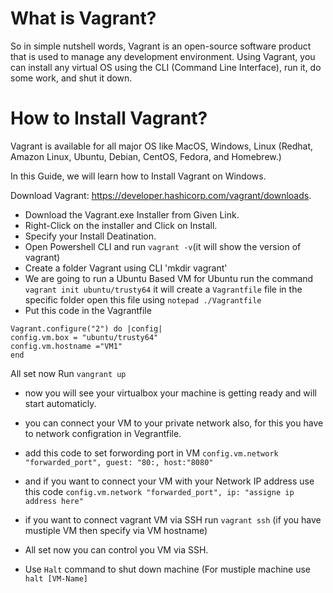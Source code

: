 # What is Vagrant?

So in simple nutshell words, Vagrant is an open-source software product that is used to manage any development environment. Using Vagrant, you can install any virtual OS using the CLI (Command Line Interface), run it, do some work, and shut it down. 

# How to Install Vagrant?
Vagrant is available for all major OS like MacOS, Windows, Linux (Redhat, Amazon Linux, Ubuntu, Debian, CentOS, Fedora, and Homebrew.)

In this Guide, we will learn how to Install Vagrant on Windows.

Download Vagrant: https://developer.hashicorp.com/vagrant/downloads.

- Download the Vagrant.exe Installer from Given Link.
- Right-Click on the installer and Click on Install.
- Specify your Install Deatination.
- Open Powershell CLI and run `vagrant -v`(it will show the version of vagrant)
- Create a folder Vagrant using CLI 'mkdir vagrant'
- We are going to run a Ubuntu Based VM for Ubuntu run the command 
```vagrant init ubuntu/trusty64```
it will create a `Vagrantfile` file in the specific folder
open this file using `notepad ./Vagrantfile`
- Put this code in the Vagrantfile
```
Vagrant.configure("2") do |config|
config.vm.box = "ubuntu/trusty64"
config.vm.hostname ="VM1"
end
```
All set now Run `vangrant up`

- now you will see your virtualbox your machine is getting ready and will start automaticly.

- you can connect your VM to your private network also, for this you have to network configration in Vegrantfile.

- add this code to set forwording port in VM
```config.vm.network "forwarded_port", guest: "80:, host:"8080"```
- and if you want to connect your VM with your Network IP address use this code
```config.vm.network "forwarded_port", ip: "assigne ip address here"```
- if you want to connect vagrant VM via SSH run ```vagrant ssh``` (if you have mustiple VM then specify via VM hostname)
- All set now you can control you VM via SSH.

- Use ```Halt``` command to shut down machine (For mustiple machine use ```halt [VM-Name]```

